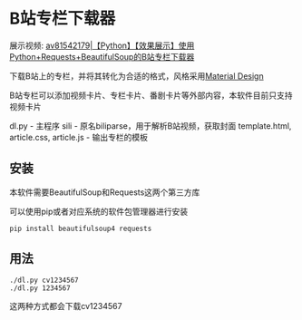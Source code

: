 # B站专栏下载器
展示视频: [av81542179|【Python】【效果展示】使用Python+Requests+BeautifulSoup的B站专栏下载器](https://www.bilibili.com/video/av81542179)

下载B站上的专栏，并将其转化为合适的格式，风格采用[Material Design](https://material.io)

B站专栏可以添加视频卡片、专栏卡片、番剧卡片等外部内容，本软件目前只支持视频卡片

dl.py - 主程序
sili - 原名biliparse，用于解析B站视频，获取封面
template.html, article.css, article.js - 输出专栏的模板

## 安装
本软件需要BeautifulSoup和Requests这两个第三方库

可以使用pip或者对应系统的软件包管理器进行安装
```shell
pip install beautifulsoup4 requests
```

## 用法
```shell
./dl.py cv1234567
./dl.py 1234567
```
这两种方式都会下载cv1234567